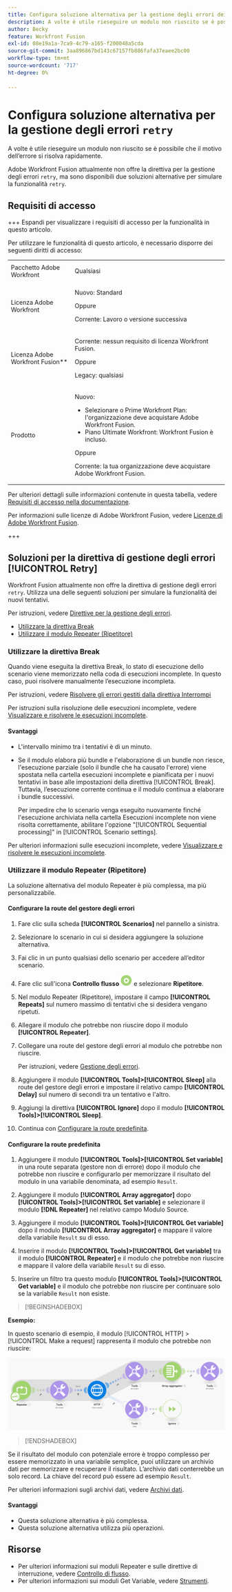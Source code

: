 ```yaml
---
title: Configura soluzione alternativa per la gestione degli errori dei tentativi
description: A volte è utile rieseguire un modulo non riuscito se è possibile che il motivo dell’errore si risolva rapidamente.
author: Becky
feature: Workfront Fusion
exl-id: 08e19a1a-7ca9-4c79-a165-f200048a5cda
source-git-commit: 3aa896867bd143c67157fb886fafa37eaee2bc00
workflow-type: tm+mt
source-wordcount: '717'
ht-degree: 0%

---
```


# Configura soluzione alternativa per la gestione degli errori `retry`

A volte è utile rieseguire un modulo non riuscito se è possibile che il motivo dell’errore si risolva rapidamente.

Adobe Workfront Fusion attualmente non offre la direttiva per la gestione degli errori `retry`, ma sono disponibili due soluzioni alternative per simulare la funzionalità `retry`.

## Requisiti di accesso

+++ Espandi per visualizzare i requisiti di accesso per la funzionalità in questo articolo.

Per utilizzare le funzionalità di questo articolo, è necessario disporre dei seguenti diritti di accesso:

<table style="table-layout:auto">
 <col> 
 <col> 
 <tbody> 
  <tr> 
   <td role="rowheader">Pacchetto Adobe Workfront 
   <td> <p>Qualsiasi</p> </td> 
  </tr> 
  <tr data-mc-conditions=""> 
   <td role="rowheader">Licenza Adobe Workfront</td> 
   <td> <p>Nuovo: Standard</p><p>Oppure</p><p>Corrente: Lavoro o versione successiva</p> </td> 
  </tr> 
  <tr> 
   <td role="rowheader">Licenza Adobe Workfront Fusion**</td> 
   <td>
   <p>Corrente: nessun requisito di licenza Workfront Fusion.</p>
   <p>Oppure</p>
   <p>Legacy: qualsiasi </p>
   </td> 
  </tr> 
  <tr> 
   <td role="rowheader">Prodotto</td> 
   <td>
   <p>Nuovo:</p> <ul><li>Selezionare o Prime Workfront Plan: l'organizzazione deve acquistare Adobe Workfront Fusion.</li><li>Piano Ultimate Workfront: Workfront Fusion è incluso.</li></ul>
   <p>Oppure</p>
   <p>Corrente: la tua organizzazione deve acquistare Adobe Workfront Fusion.</p>
   </td> 
  </tr>
 </tbody> 
</table>

Per ulteriori dettagli sulle informazioni contenute in questa tabella, vedere [Requisiti di accesso nella documentazione](/help/workfront-fusion/references/licenses-and-roles/access-level-requirements-in-documentation.md).

Per informazioni sulle licenze di Adobe Workfront Fusion, vedere [Licenze di Adobe Workfront Fusion](/help/workfront-fusion/set-up-and-manage-workfront-fusion/licensing-operations-overview/license-automation-vs-integration.md).

+++

## Soluzioni per la direttiva di gestione degli errori [!UICONTROL Retry]

Workfront Fusion attualmente non offre la direttiva di gestione degli errori `retry`. Utilizza una delle seguenti soluzioni per simulare la funzionalità dei nuovi tentativi.

Per istruzioni, vedere [Direttive per la gestione degli errori](/help/workfront-fusion/references/errors/directives-for-error-handling.md).

* [Utilizzare la direttiva Break](#use-the-break-directive)
* [Utilizzare il modulo Repeater (Ripetitore)](#use-the-repeater-module)

### Utilizzare la direttiva Break

Quando viene eseguita la direttiva Break, lo stato di esecuzione dello scenario viene memorizzato nella coda di esecuzioni incomplete. In questo caso, puoi risolvere manualmente l’esecuzione incompleta.

Per istruzioni, vedere [Risolvere gli errori gestiti dalla direttiva Interrompi](/help/workfront-fusion/create-scenarios/config-error-handling/resolve-error-from-break-directive.md)

Per istruzioni sulla risoluzione delle esecuzioni incomplete, vedere [Visualizzare e risolvere le esecuzioni incomplete](/help/workfront-fusion/manage-scenarios/view-and-resolve-incomplete-executions.md).

#### Svantaggi

* L&#39;intervallo minimo tra i tentativi è di un minuto.
* Se il modulo elabora più bundle e l&#39;elaborazione di un bundle non riesce, l&#39;esecuzione parziale (solo il bundle che ha causato l&#39;errore) viene spostata nella cartella esecuzioni incomplete e pianificata per i nuovi tentativi in base alle impostazioni della direttiva [!UICONTROL Break]. Tuttavia, l’esecuzione corrente continua e il modulo continua a elaborare i bundle successivi.

  Per impedire che lo scenario venga eseguito nuovamente finché l&#39;esecuzione archiviata nella cartella Esecuzioni incomplete non viene risolta correttamente, abilitare l&#39;opzione &quot;[!UICONTROL Sequential processing]&quot; in [!UICONTROL Scenario settings].

Per ulteriori informazioni sulle esecuzioni incomplete, vedere [Visualizzare e risolvere le esecuzioni incomplete](/help/workfront-fusion/manage-scenarios/view-and-resolve-incomplete-executions.md).

### Utilizzare il modulo Repeater (Ripetitore)

La soluzione alternativa del modulo Repeater è più complessa, ma più personalizzabile.

#### Configurare la route del gestore degli errori

1. Fare clic sulla scheda **[!UICONTROL Scenarios]** nel pannello a sinistra.
1. Selezionare lo scenario in cui si desidera aggiungere la soluzione alternativa.
1. Fai clic in un punto qualsiasi dello scenario per accedere all’editor scenario.
1. Fare clic sull&#39;icona **Controllo flusso** ![Controllo flusso](assets/flow-control-icon.png) e selezionare **Ripetitore**.
1. Nel modulo Repeater (Ripetitore), impostare il campo **[!UICONTROL Repeats]** sul numero massimo di tentativi che si desidera vengano ripetuti.
1. Allegare il modulo che potrebbe non riuscire dopo il modulo **[!UICONTROL Repeater]**.
1. Collegare una route del gestore degli errori al modulo che potrebbe non riuscire.

   Per istruzioni, vedere [Gestione degli errori](/help/workfront-fusion/create-scenarios/config-error-handling/error-handling.md).
1. Aggiungere il modulo **[!UICONTROL Tools]>[!UICONTROL Sleep]** alla route del gestore degli errori e impostare il relativo campo **[!UICONTROL Delay]** sul numero di secondi tra un tentativo e l&#39;altro.

1. Aggiungi la direttiva **[!UICONTROL Ignore]** dopo il modulo **[!UICONTROL Tools]>[!UICONTROL Sleep]**.
1. Continua con [Configurare la route predefinita](#configure-the-default-route).

#### Configurare la route predefinita

1. Aggiungere il modulo **[!UICONTROL Tools]>[!UICONTROL Set variable]** in una route separata (gestore non di errore) dopo il modulo che potrebbe non riuscire e configurarlo per memorizzare il risultato del modulo in una variabile denominata, ad esempio `Result`.

1. Aggiungere il modulo **[!UICONTROL Array aggregator]** dopo **[!UICONTROL Tools]>[!UICONTROL Set variable]** e selezionare il modulo **[!DNL Repeater]** nel relativo campo Modulo Source.

1. Aggiungere il modulo **[!UICONTROL Tools]>[!UICONTROL Get variable]** dopo il modulo **[!UICONTROL Array aggregator]** e mappare il valore della variabile `Result` su di esso.

1. Inserire il modulo **[!UICONTROL Tools]>[!UICONTROL Get variable]** tra il modulo **[!UICONTROL Repeater]** e il modulo che potrebbe non riuscire e mappare il valore della variabile `Result` su di esso.

1. Inserire un filtro tra questo modulo **[!UICONTROL Tools]>[!UICONTROL Get variable]** e il modulo che potrebbe non riuscire per continuare solo se la variabile `Result` non esiste.

>[!BEGINSHADEBOX]

**Esempio:**

In questo scenario di esempio, il modulo [!UICONTROL HTTP] > [!UICONTROL Make a request] rappresenta il modulo che potrebbe non riuscire:

![HTTP Fai una richiesta](assets/http-make-request.png)

>[!ENDSHADEBOX]

Se il risultato del modulo con potenziale errore è troppo complesso per essere memorizzato in una variabile semplice, puoi utilizzare un archivio dati per memorizzare e recuperare il risultato. L’archivio dati conterrebbe un solo record. La chiave del record può essere ad esempio `Result`.

Per ulteriori informazioni sugli archivi dati, vedere [Archivi dati](/help/workfront-fusion/create-scenarios/map-data/data-stores.md).

#### Svantaggi

* Questa soluzione alternativa è più complessa.
* Questa soluzione alternativa utilizza più operazioni.

## Risorse

* Per ulteriori informazioni sui moduli Repeater e sulle direttive di interruzione, vedere [Controllo di flusso](/help/workfront-fusion/references/apps-and-modules/tools-and-transformers/flow-control.md).
* Per ulteriori informazioni sui moduli Get Variable, vedere [Strumenti](/help/workfront-fusion/references/apps-and-modules/tools-and-transformers/tools-modules.md).
